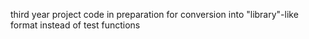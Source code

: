 third year project code in preparation for conversion into "library"-like format instead of test functions
